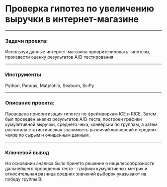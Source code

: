 # Проверка гипотез по увеличению выручки в интернет-магазине
___
### Задачи проекта:

Используя данные интернет-магазина приоритезировать гипотезы, произвести оценку результатов A/B-тестирования
___
### Инструменты

Python, Pandas, Matplotlib, Seaborn, SciPy
___
### Описание проекта:

Проведена приоритизация гипотез по фреймворкам ICE и RICE. Затем был проведён анализ результатов A/B-теста, построен графики кумулятивной выручки, среднего чека, конверсии по группам, а затем расчитана статистическая значимость различий конверсий и средних чеков по сырым и очищенным данным. 
___
### Ключевой вывод

На основании анализа было принято решение о нецелесообразности дальнейшего проведения теста - графики кумулятивных метрик и относительная разница средних значений выборок указывают на победу группы B.